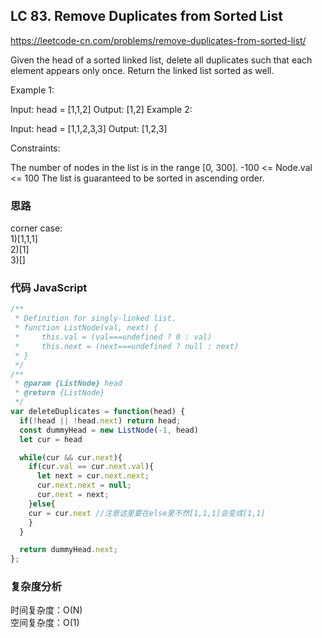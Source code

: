 ## LC 83. Remove Duplicates from Sorted List

https://leetcode-cn.com/problems/remove-duplicates-from-sorted-list/

Given the head of a sorted linked list, delete all duplicates such that each element appears only once. Return the linked list sorted as well.

Example 1:

Input: head = [1,1,2]
Output: [1,2]
Example 2:

Input: head = [1,1,2,3,3]
Output: [1,2,3]

Constraints:

The number of nodes in the list is in the range [0, 300].
-100 <= Node.val <= 100
The list is guaranteed to be sorted in ascending order.

### 思路

corner case:  
1)[1,1,1]  
2)[1]  
3)[]

### 代码 JavaScript

```JavaScript
/**
 * Definition for singly-linked list.
 * function ListNode(val, next) {
 *     this.val = (val===undefined ? 0 : val)
 *     this.next = (next===undefined ? null : next)
 * }
 */
/**
 * @param {ListNode} head
 * @return {ListNode}
 */
var deleteDuplicates = function(head) {
  if(!head || !head.next) return head;
  const dummyHead = new ListNode(-1, head)
  let cur = head

  while(cur && cur.next){
    if(cur.val == cur.next.val){
      let next = cur.next.next;
      cur.next.next = null;
      cur.next = next;
    }else{
    cur = cur.next //注意这里要在else里不然[1,1,1]会变成[1,1]
    }
  }

  return dummyHead.next;
};

```

### 复杂度分析

时间复杂度：O(N) </br>
空间复杂度：O(1)
